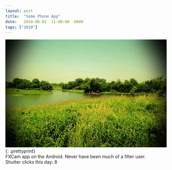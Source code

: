 ```yaml
---
layout: post
title:  "Some Phone App"
date:   2010-06-01  11:00:00 -0600
tags: ["2010"]
---
```

![:title](/images/2010/2010_0601_FxCam_1275410494416.jpg)
{: .prettyprint}  
FXCam app on the Android. Never have been much of a filter user.  
Shutter clicks this day: 8